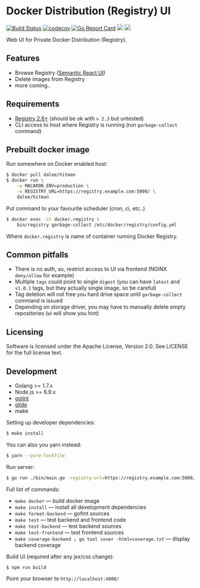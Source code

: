 # Docker Distribution (Registry) UI

[![Build Status](https://travis-ci.org/Dalee/hitman.svg?branch=master)](https://travis-ci.org/Dalee/hitman)
[![codecov](https://codecov.io/gh/Dalee/hitman/branch/master/graph/badge.svg)](https://codecov.io/gh/Dalee/hitman)
[![Go Report Card](https://goreportcard.com/badge/github.com/Dalee/hitman)](https://goreportcard.com/report/github.com/Dalee/hitman)
[![](https://images.microbadger.com/badges/image/dalee/hitman.svg)](https://microbadger.com/images/dalee/hitman "Get your own image badge on microbadger.com")
[![](https://images.microbadger.com/badges/version/dalee/hitman.svg)](https://microbadger.com/images/dalee/hitman "Get your own version badge on microbadger.com")

Web UI for Private Docker Distribution (Registry).

## Features

 * Browse Registry ([Semantic React UI](http://react.semantic-ui.com/))
 * Delete images from Registry
 * more coming..

## Requirements

 * [Registry 2.6+](https://hub.docker.com/r/library/registry/tags/) (should be ok with `> 2.3` but untested)
 * CLI access to host where Registry is running (run `garbage-collect` command)

## Prebuilt docker image

Run somewhere on Docker enabled host:
```bash
$ docker pull dalee/hitman
$ docker run \
    -e MACARON_ENV=production \
    -e REGISTRY_URL=https://registry.example.com:5000/ \
    dalee/hitman
```

Put command to your favourite scheduler (cron, ci, etc..)
```bash
$ docker exec -it docker.registry \
    bin/registry garbage-collect /etc/docker/registry/config.yml
```

Where `docker.registry` is name of container running Docker Registry.

## Common pitfalls

 * There is no auth, so, restrict access to UI via frontend (NGINX `deny/allow` for example)
 * Multiple `tags` could point to single `digest`
 (you can have `latest` and `v1.0.1` tags, but they actually single image, so be careful)
 * Tag deletion will not free you hard drive space until `garbage-collect` command is issued
 * Depending on storage driver, you may have to manually delete empty repositories (ui will show you hint)

## Licensing

Software is licensed under the Apache License, Version 2.0. See LICENSE for the full license text.

## Development

 * Golang >= 1.7.x
 * Node.js >= 6.9.x
 * [golint](https://github.com/golang/lint)
 * [glide](https://github.com/Masterminds/glide)
 * make


Setting up developer dependencies:
```bash
$ make install
```

You can also you yarn instead:
```bash
$ yarn --pure-lockfile
```

Run server:
```bash
$ go run ./bin/main.go -registry-url=https://registry.example.com:5000/
```

Full list of commands:
 * `make docker` — build docker image
 * `make install` — install all development dependencies
 * `make format-backend` — gofmt sources
 * `make test` — test backend and frontend code
 * `make test-backend` — test backend sources
 * `make test-frontend` — test frontend sources
 * `make coverage-backend ; go tool cover -html=coverage.txt` — display backend coverage

Build UI (required after any jsx/css change):
```bash
$ npm run build
```

Point your browser to `http://localhost:4000/`
